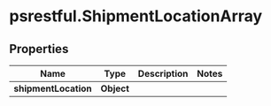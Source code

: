 # psrestful.ShipmentLocationArray

## Properties
Name | Type | Description | Notes
------------ | ------------- | ------------- | -------------
**shipmentLocation** | **Object** |  | 
